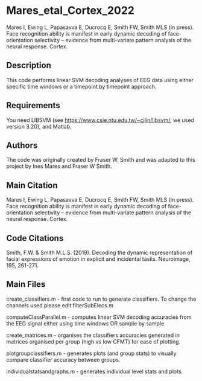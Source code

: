 # Mares_etal_Cortex_2022
Mares I, Ewing L, Papasavva E, Ducrocq E, Smith FW, Smith MLS (in press).
Face recognition ability is manifest in early dynamic decoding of face-orientation
selectivity – evidence from multi-variate pattern analysis of the neural
response. Cortex.

## Description
This code performs linear SVM decoding analyses of EEG data using either specific time windows or a timepoint by timepoint approach.

## Requirements
You need LIBSVM (see https://www.csie.ntu.edu.tw/~cjlin/libsvm/, we used version 3.20), and Matlab.

## Authors
The code was originally created by Fraser W. Smith and was adapted to this project by Ines Mares and Fraser W Smith.

## Main Citation
Mares I, Ewing L, Papasavva E, Ducrocq E, Smith FW, Smith MLS (in press).
Face recognition ability is manifest in early dynamic decoding of face-orientation
selectivity – evidence from multi-variate pattern analysis of the neural
response. Cortex.

## Code Citations
Smith, F.W. & Smith M.L.S. (2019). Decoding the dynamic representation of facial expressions of 
emotion in explicit and incidental tasks. Neuroimage, 195, 261-271.

## Main Files

create_classifiers.m - first code to run to generate classifiers.
To change the channels used please edit filterSubElecs.m

computeClassParallel.m - computes linear SVM decoding accuracies from the EEG signal either using time windows OR sample by sample

create_matrices.m - organises the classifiers accuracies generated in matrices organised per group  (high vs low CFMT) for ease of plotting.

plotgroupclassifiers.m - generates plots (and group stats) to visually compare classifier accuracy between groups.

individualstatsandgraphs.m - generates individual level stats and plots.
